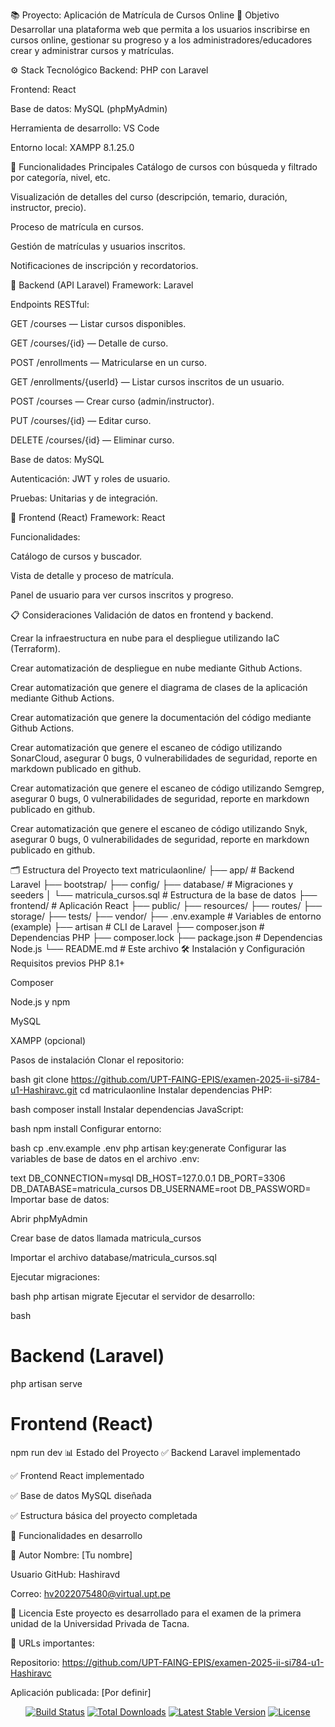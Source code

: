 📚 Proyecto: Aplicación de Matrícula de Cursos Online
🎯 Objetivo
Desarrollar una plataforma web que permita a los usuarios inscribirse en cursos online, gestionar su progreso y a los administradores/educadores crear y administrar cursos y matrículas.

⚙️ Stack Tecnológico
Backend: PHP con Laravel

Frontend: React

Base de datos: MySQL (phpMyAdmin)

Herramienta de desarrollo: VS Code

Entorno local: XAMPP 8.1.25.0

🚀 Funcionalidades Principales
Catálogo de cursos con búsqueda y filtrado por categoría, nivel, etc.

Visualización de detalles del curso (descripción, temario, duración, instructor, precio).

Proceso de matrícula en cursos.

Gestión de matrículas y usuarios inscritos.

Notificaciones de inscripción y recordatorios.

🔧 Backend (API Laravel)
Framework: Laravel

Endpoints RESTful:

GET /courses — Listar cursos disponibles.

GET /courses/{id} — Detalle de curso.

POST /enrollments — Matricularse en un curso.

GET /enrollments/{userId} — Listar cursos inscritos de un usuario.

POST /courses — Crear curso (admin/instructor).

PUT /courses/{id} — Editar curso.

DELETE /courses/{id} — Eliminar curso.

Base de datos: MySQL

Autenticación: JWT y roles de usuario.

Pruebas: Unitarias y de integración.

🎨 Frontend (React)
Framework: React

Funcionalidades:

Catálogo de cursos y buscador.

Vista de detalle y proceso de matrícula.

Panel de usuario para ver cursos inscritos y progreso.

📋 Consideraciones
Validación de datos en frontend y backend.

Crear la infraestructura en nube para el despliegue utilizando IaC (Terraform).

Crear automatización de despliegue en nube mediante Github Actions.

Crear automatización que genere el diagrama de clases de la aplicación mediante Github Actions.

Crear automatización que genere la documentación del código mediante Github Actions.

Crear automatización que genere el escaneo de código utilizando SonarCloud, asegurar 0 bugs, 0 vulnerabilidades de seguridad, reporte en markdown publicado en github.

Crear automatización que genere el escaneo de código utilizando Semgrep, asegurar 0 bugs, 0 vulnerabilidades de seguridad, reporte en markdown publicado en github.

Crear automatización que genere el escaneo de código utilizando Snyk, asegurar 0 bugs, 0 vulnerabilidades de seguridad, reporte en markdown publicado en github.

🗂️ Estructura del Proyecto
text
matriculaonline/
├── app/                 # Backend Laravel
├── bootstrap/
├── config/
├── database/           # Migraciones y seeders
│   └── matricula_cursos.sql  # Estructura de la base de datos
├── frontend/           # Aplicación React
├── public/
├── resources/
├── routes/
├── storage/
├── tests/
├── vendor/
├── .env.example        # Variables de entorno (example)
├── artisan            # CLI de Laravel
├── composer.json      # Dependencias PHP
├── composer.lock
├── package.json       # Dependencias Node.js
└── README.md          # Este archivo
🛠️ Instalación y Configuración
Requisitos previos
PHP 8.1+

Composer

Node.js y npm

MySQL

XAMPP (opcional)

Pasos de instalación
Clonar el repositorio:

bash
git clone https://github.com/UPT-FAING-EPIS/examen-2025-ii-si784-u1-Hashiravc.git
cd matriculaonline
Instalar dependencias PHP:

bash
composer install
Instalar dependencias JavaScript:

bash
npm install
Configurar entorno:

bash
cp .env.example .env
php artisan key:generate
Configurar las variables de base de datos en el archivo .env:

text
DB_CONNECTION=mysql
DB_HOST=127.0.0.1
DB_PORT=3306
DB_DATABASE=matricula_cursos
DB_USERNAME=root
DB_PASSWORD=
Importar base de datos:

Abrir phpMyAdmin

Crear base de datos llamada matricula_cursos

Importar el archivo database/matricula_cursos.sql

Ejecutar migraciones:

bash
php artisan migrate
Ejecutar el servidor de desarrollo:

bash
# Backend (Laravel)
php artisan serve

# Frontend (React)
npm run dev
📊 Estado del Proyecto
✅ Backend Laravel implementado

✅ Frontend React implementado

✅ Base de datos MySQL diseñada

✅ Estructura básica del proyecto completada

🔄 Funcionalidades en desarrollo

👤 Autor
Nombre: [Tu nombre]

Usuario GitHub: Hashiravd

Correo: hv2022075480@virtual.upt.pe

📝 Licencia
Este proyecto es desarrollado para el examen de la primera unidad de la Universidad Privada de Tacna.

📌 URLs importantes:

Repositorio: https://github.com/UPT-FAING-EPIS/examen-2025-ii-si784-u1-Hashiravc

Aplicación publicada: [Por definir]

<p align="center"> <a href="https://github.com/laravel/framework/actions"><img src="https://github.com/laravel/framework/workflows/tests/badge.svg" alt="Build Status"></a> <a href="https://packagist.org/packages/laravel/framework"><img src="https://img.shields.io/packagist/dt/laravel/framework" alt="Total Downloads"></a> <a href="https://packagist.org/packages/laravel/framework"><img src="https://img.shields.io/packagist/v/laravel/framework" alt="Latest Stable Version"></a> <a href="https://packagist.org/packages/laravel/framework"><img src="https://img.shields.io/packagist/l/laravel/framework" alt="License"></a> </p>
